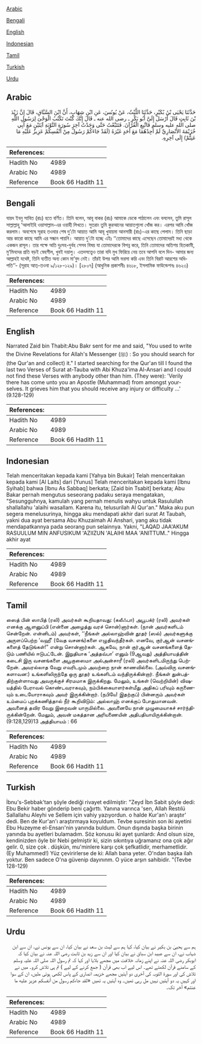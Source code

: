 [Arabic](#arabic)

[Bengali](#bengali)

[English](#english)

[Indonesian](#indonesian)

[Tamil](#tamil)

[Turkish](#turkish)

[Urdu](#urdu)

## Arabic


<div dir="rtl" lang="ar" style={{fontSize:'larger',backgroundColor:'#f8f9fa',padding:20}}>
حَدَّثَنَا يَحْيَى بْنُ بُكَيْرٍ، حَدَّثَنَا اللَّيْثُ، عَنْ يُونُسَ، عَنِ ابْنِ شِهَابٍ، أَنَّ ابْنَ السَّبَّاقِ، قَالَ إِنَّ زَيْدَ بْنَ ثَابِتٍ قَالَ أَرْسَلَ إِلَىَّ أَبُو بَكْرٍ ـ رضى الله عنه ـ قَالَ إِنَّكَ كُنْتَ تَكْتُبُ الْوَحْىَ لِرَسُولِ اللَّهِ صلى الله عليه وسلم فَاتَّبِعِ الْقُرْآنَ‏.‏ فَتَتَبَّعْتُ حَتَّى وَجَدْتُ آخِرَ سُورَةِ التَّوْبَةِ آيَتَيْنِ مَعَ أَبِي خُزَيْمَةَ الأَنْصَارِيِّ لَمْ أَجِدْهُمَا مَعَ أَحَدٍ غَيْرَهُ ‏(‏لَقَدْ جَاءَكُمْ رَسُولٌ مِنْ أَنْفُسِكُمْ عَزِيزٌ عَلَيْهِ مَا عَنِتُّمْ‏)‏ إِلَى آخِرِهِ‏.‏
</div>
<div style={{backgroundColor:'#f8f9fa',padding:20, marginBottom: 10}}><table> <thead> <tr> <th>References:</th> <th></th> </tr> </thead> <tbody><tr><td>Hadith No</td><td>4989</td></tr><tr><td>Arabic No</td><td>4989</td></tr><tr><td>Reference</td><td>Book 66 Hadith 11</td></tr></tbody></table></div>

## Bengali


<div dir="ltr" lang="bn" style={{fontSize:'larger',backgroundColor:'#f8f9fa',padding:20}}>
যায়দ ইবনু সাবিত (রাঃ) হতে বর্ণিত। তিনি বলেন, আবূ বাকর (রাঃ) আমাকে ডেকে পাঠালেন এবং বললেন, তুমি রাসূল সাল্লাল্লাহু ‘আলাইহি ওয়াসাল্লাম-এর ওয়াহী লিখতে। সুতরাং তুমি কুরআনের আয়াতগুলো খোঁজ কর। এরপর আমি খোঁজ করলাম। অবশেষে সূরাহ তওবার শেষ দু’টো আয়াত আমি আবূ খুযায়মা আনসারী (রাঃ)-এর কাছে পেলাম। তিনি ছাড়া আর কারো কাছে আমি এর সন্ধান পায়নি। আয়াত দু’টো হচ্ছে এইঃ ‘‘তোমাদের কাছে এসেছেন তোমাদেরই মধ্য থেকে একজন রাসূল। তার পক্ষে অতি দুঃসহ-দুর্বহ সেসব বিষয় যা তোমাদেরকে বিপন্ন করে, তিনি তোমাদের অতিশয় হিতকামী, মু‘মিনদের প্রতি বড়ই স্নেহশীল, খুবই দয়ালু। এতদসত্ত্বেও তারা যদি মুখ ফিরিয়ে নেয় তবে আপনি বলে দিন- আমার জন্য আল্লাহই যথেষ্ট, তিনি ব্যতীত অন্য কোন মা’বুদ নেই। তাঁরই উপর আমি ভরসা করি এবং তিনি বিরাট আরশের অধিপতি’’- (সূরাহ আত্-তওবা ৯/১২৮-১২৯)। [২৮০৭] (আধুনিক প্রকাশনীঃ ৪৬১৮, ইসলামিক ফাউন্ডেশনঃ ৪৬২৩)
</div>
<div style={{backgroundColor:'#f8f9fa',padding:20, marginBottom: 10}}><table> <thead> <tr> <th>References:</th> <th></th> </tr> </thead> <tbody><tr><td>Hadith No</td><td>4989</td></tr><tr><td>Arabic No</td><td>4989</td></tr><tr><td>Reference</td><td>Book 66 Hadith 11</td></tr></tbody></table></div>

## English


<div dir="ltr" lang="en" style={{fontSize:'larger',backgroundColor:'#f8f9fa',padding:20}}>
Narrated Zaid bin Thabit:Abu Bakr sent for me and said, "You used to write the Divine Revelations for Allah's Messenger (ﷺ) : So you should search for (the Qur'an and collect) it." I started searching for the Qur'an till I found the last two Verses of Surat at-Tauba with Abi Khuza'ima Al-Ansari and I could not find these Verses with anybody other than him. (They were): 'Verily there has come unto you an Apostle (Muhammad) from amongst yourselves. It grieves him that you should receive any injury or difficulty ...' (9.128-129)
</div>
<div style={{backgroundColor:'#f8f9fa',padding:20, marginBottom: 10}}><table> <thead> <tr> <th>References:</th> <th></th> </tr> </thead> <tbody><tr><td>Hadith No</td><td>4989</td></tr><tr><td>Arabic No</td><td>4989</td></tr><tr><td>Reference</td><td>Book 66 Hadith 11</td></tr></tbody></table></div>

## Indonesian


<div dir="ltr" lang="id" style={{fontSize:'larger',backgroundColor:'#f8f9fa',padding:20}}>
Telah menceritakan kepada kami [Yahya bin Bukair] Telah menceritakan kepada kami [Al Laits] dari [Yunus] Telah menceritakan kepada kami [Ibnu Syihab] bahwa [Ibnu As Sabbaq] berkata; [Zaid bin Tsabit] berkata; Abu Bakar pernah mengutus seseorang padaku seraya mengatakan, "Sesungguhnya, kamulah yang pernah menulis wahyu untuk Rasulullah shallallahu 'alaihi wasallam. Karena itu, telusurilah Al Qur'an." Maka aku pun segera menelusurinya, hingga aku mendapati akhir dari surat At Taubah, yakni dua ayat bersama Abu Khuzaimah Al Anshari, yang aku tidak mendapatkannya pada seorang pun selainnya. Yakni, "LAQAD JAA'AKUM RASUULUM MIN ANFUSIKUM 'AZIIZUN 'ALAIHI MAA 'ANITTUM.." Hingga akhir ayat
</div>
<div style={{backgroundColor:'#f8f9fa',padding:20, marginBottom: 10}}><table> <thead> <tr> <th>References:</th> <th></th> </tr> </thead> <tbody><tr><td>Hadith No</td><td>4989</td></tr><tr><td>Arabic No</td><td>4989</td></tr><tr><td>Reference</td><td>Book 66 Hadith 11</td></tr></tbody></table></div>

## Tamil


<div dir="ltr" lang="ta" style={{fontSize:'larger',backgroundColor:'#f8f9fa',padding:20}}>
ஸைத் பின் ஸாபித் (ரலி) அவர்கள் கூறியதாவது: (கலீஃபா) அபூபக்ர் (ரலி) அவர்கள் எனக்கு ஆளனுப்பி (என்னை அழைத்து வரச் சொன்)னார்கள். (நான் அவர்களிடம் சென்றேன். என்னிடம்) அவர்கள், ‘‘நீங்கள் அல்லாஹ்வின் தூதர் (ஸல்) அவர்களுக்கு அருளப்பெற்ற ‘வஹீ’ (வேத வசனங்)களை எழுதிவந்தீர்கள். எனவே, குர்ஆன் வசனங்களைத் தேடுங்கள்!” என்று சொன்னார்கள். ஆகவே, நான் குர்ஆன் வசனங்களைத் தேடும் பணியில் ஈடுபட்டேன். இறுதியாக ‘அத்தவ்பா’ எனும் (9ஆவது) அத்தியாயத்தின் கடைசி இரு வசனங்களை அபூகுஸைமா அல்அன்சாரீ (ரலி) அவர்களிடமிருந்து பெற்றேன். அவரல்லாத வேறு எவரிடமும் அவற்றை நான் காணவில்லை. (அவ்விரு வசனங்களாவன:) உங்களிலிருந்தே ஒரு தூதர் உங்களிடம் வந்திருக்கின்றார். நீங்கள் துன்பத்திற்குள்ளாவது அவருக்குச் சிரமமாக இருக்கிறது. மேலும், உங்கள் (வெற்றியின்) விஷயத்தில் பேராவல் கொண்டவராகவும், நம்பிக்கையாளர்கள்மீது அதிகப் பரிவும் கருணையும் உடையோராகவும் அவர் இருக்கின்றார். (நபியே! இதற்குப்) பின்னரும் அவர்கள் உம்மைப் புறக்கணித்தால் நீர் கூறிவிடும்: அல்லாஹ் எனக்குப் போதுமானவன். அவனைத் தவிர வேறு இறைவன் யாருமில்லை. அவனையே நான் முழுமையாகச் சார்ந்திருக்கின்றேன். மேலும், அவன் மகத்தான அரியணையின் அதிபதியாயிருக்கின்றான்.(9:128,129)13 அத்தியாயம் : 66
</div>
<div style={{backgroundColor:'#f8f9fa',padding:20, marginBottom: 10}}><table> <thead> <tr> <th>References:</th> <th></th> </tr> </thead> <tbody><tr><td>Hadith No</td><td>4989</td></tr><tr><td>Arabic No</td><td>4989</td></tr><tr><td>Reference</td><td>Book 66 Hadith 11</td></tr></tbody></table></div>

## Turkish


<div dir="ltr" lang="tr" style={{fontSize:'larger',backgroundColor:'#f8f9fa',padding:20}}>
İbnu's-Sebbak'tan şöyle dediği rivayet edilmiştir: "Zeyd İbn Sabit şöyle dedi: Ebu Bekir haber gönderip beni çağırttı. Yanına varınca 'sen, Allah Restılü Sallallahu Aleyhi ve Sellem için vahiy yazıyordun. o halde Kur'an'ı araştır' dedi. Ben de Kur'an'ı araştırmaya koyuldum. Tevbe suresinin son iki ayetini Ebu Huzeyme el-Ensarı'nin yanında buldum. Onun dışında başka birinin yanında bu ayetleri bulamadım. Söz konusu iki ayet şunlardı: And olsun size, kendinizden öyle bir Nebi gelmiştir ki, sizin sıkıntıya uğramanız ona çok ağır gelir. 0, size çok . düşkün, mu'minlere karşı çok şefkatlidir, merhametlidir. (Ey Muhammed!) Yüz çevirirlerse de ki: Allah bana yeter. O'ndan başka ilah yoktur. Ben sadece O'na güvenip dayınınm. O yüce arşın sahibidir. "(Tevbe 128-129)
</div>
<div style={{backgroundColor:'#f8f9fa',padding:20, marginBottom: 10}}><table> <thead> <tr> <th>References:</th> <th></th> </tr> </thead> <tbody><tr><td>Hadith No</td><td>4989</td></tr><tr><td>Arabic No</td><td>4989</td></tr><tr><td>Reference</td><td>Book 66 Hadith 11</td></tr></tbody></table></div>

## Urdu


<div dir="rtl" lang="ur" style={{fontSize:'larger',backgroundColor:'#f8f9fa',padding:20}}>
ہم سے یحییٰ بن بکیر نے بیان کیا، کہا ہم سے لیث بن سعد نے بیان کیا، ان سے یونس نے، ان سے ابن شہاب نے، ان سے عبید ابن سباق نے بیان کیا اور ان سے زید بن ثابت رضی اللہ عنہ نے بیان کیا کہ ابوبکر رضی اللہ عنہ نے اپنے زمانہ خلافت میں مجھے بلایا اور کہا کہ تم رسول اللہ صلی اللہ علیہ وسلم کے سامنے قرآن لکھتے تھے۔ اس لیے اب بھی قرآن ( جمع کرنے کے لیے ) تم ہی تلاش کرو۔ میں نے تلاش کی اور سورۃ التوبہ کی آخری دو آیتیں مجھے خزیمہ انصاری کے پاس لکھی ہوئی ملیں، ان کے سوا اور کہیں یہ دو آیتیں نہیں مل رہی تھیں۔ وہ آیتیں یہ تھیں «لقد جاءكم رسول من أنفسكم عزيز عليه ما عنتم‏» آخر تک۔
</div>
<div style={{backgroundColor:'#f8f9fa',padding:20, marginBottom: 10}}><table> <thead> <tr> <th>References:</th> <th></th> </tr> </thead> <tbody><tr><td>Hadith No</td><td>4989</td></tr><tr><td>Arabic No</td><td>4989</td></tr><tr><td>Reference</td><td>Book 66 Hadith 11</td></tr></tbody></table></div>